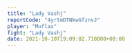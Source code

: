 ```yaml
---
title: "Lady Vashj"
reportCode: "4yrtmDTNkwGfznvJ"
player: "Muflax"
fight: "Lady Vashj"
date: 2021-10-10T19:09:02.718000+00:00
---
```

